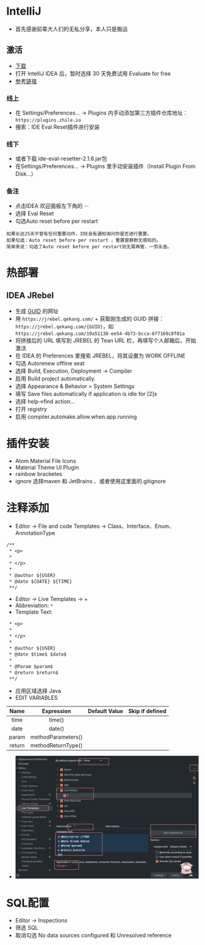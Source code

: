 # IntelliJ
- 首先感谢前辈大人们的无私分享，本人只是搬运

## 激活
- [下载](https://www.jetbrains.com/idea/download/#section=mac)
- 打开 IntelliJ IDEA 后，暂时选择 30 天免费试用 Evaluate for free
- [参考链接](https://www.macfz.com/a/Jetbrainscrack.html)
### 线上
- 在 Settings/Preferences... -> Plugins 内手动添加第三方插件仓库地址：`https://plugins.zhile.io`
- 搜索：IDE Eval Reset插件进行安装
### 线下
- 或者下载 ide-eval-resetter-2.1.6.jar包
- 在Settings/Preferences... -> Plugins 里手动安装插件（Install Plugin From Disk...）
### 备注
- 点击IDEA 欢迎面板左下角的 ··· 
- 选择 Eval Reset
- 勾选Auto reset before per restart
```
如果长达25天不曾有任何重置动作，IDE会有通知询问你是否进行重置。
如果勾选：Auto reset before per restart ，重置是静默无感知的。
简单来说：勾选了Auto reset before per restart则无需再管，一劳永逸。
```

# 热部署
## IDEA JRebel

- 生成 [GUID](https://www.guidgen.com) 的网址
- 用 `https://jrebel.qekang.com/` + 获取刚生成的 GUID 拼接：`https://jrebel.qekang.com/{GUID}`，如 `https://jrebel.qekang.com/19a51130-ee54-4b73-bcca-6f7169c8f01a`
- 将拼接后的 URL 填写到 JREBEL 的 Tean URL 栏，再填写个人邮箱后，开始激活
- 在 IDEA 的 Preferences 里搜索 JREBEL，将其设置为 WORK OFFLINE
- 勾选 Autorenew offline seat
- 选择 Build, Execution, Deployment -> Compiler
- 启用 Build project automatically.
- 选择 Appearance & Behavior > System Settings
- 填写 Save files automatically if application is idle for [2]s
- 选择 help->find action…
- 打开 registry
- 启用 compiler.automake.allow.when.app.running

# 插件安装
- Atom Material File Icons
- Material Theme UI Plugin
- rainbow bracketes 
- ignore   选择maven 和 JetBrains 、或者使用这里面的.gitignore

# 注释添加
- Editor -> File and code Templates -> Class、Interface、Enum、AnnotationType
```
/**
 * <p>
 *
 * </p>
 * 
 * @author ${USER}
 * @date ${DATE} ${TIME}
 **/
```
- Editor -> Live Templates -> +
- Abbreviation: `*`
- Template Text:
```
 * <p>
 *
 * </p>
 * 
 * @author ${USER}
 * @date $time$ $date$
 *
 * @Param $param$
 * @return $return$
 **/
 ```
 - 应用区域选择 Java
 - EDIT VARIABLES
 
 | Name | Expression | Default Value | Skip if defined |
 | :----: | :----: | :----: | :----: | 
 | time | time() |||
 | date | date() |||
 | param | methodParameters() |||
 | return | methodReturnType() |||
 
 - ![img](./template.jpg)

# SQL配置
- Editor -> Inspections 
- 筛选 SQL
- 取消勾选 No data sources configured 和 Unresolved reference
 





